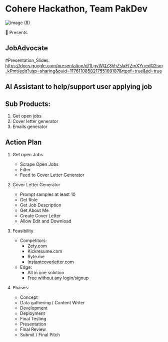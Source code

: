 # Cohere Hackathon, Team PakDev

![image (8)](https://user-images.githubusercontent.com/81191657/216105205-ecee205d-5dd6-42ba-9b55-84afe495e157.png)

🚀 Presents
## JobAdvocate

#Presentation_Slides:
https://docs.google.com/presentation/d/1LgvWQZ3hhZsIxFfZmXYrredQ2sm_kPmt/edit?usp=sharing&ouid=117611085821755169187&rtpof=true&sd=true

AI Assistant to help/support user applying job
------------
## Sub Products:

1. Get open jobs
2. Cover letter generator
3. Emails generator

## Action Plan
1. Get open Jobs
	- Scrape Open Jobs
	- Filter
	- Feed to Cover Letter Generator

2. Cover Letter Generator
	- Prompt samples at least 10
	- Get Role
	- Get Job Description
	- Get About Me
	- Create Cover Letter 
	- Allow Edit and Download

3. Feasibility 
	- Competitors:
		-	Zety.com
		- Kickresume.com
		- Ryte.me
		- Instantcoverletter.com
	- Edge:
		- All in one solution
		- Free without any login/signup

4. Phases:
	-	Concept
	-	Data gathering / Content Writer
	-	Development
	-	Deployment
	-	Final Testing
	-	Presentation
	-	Final Review
	-	Submit / Final Pitch
